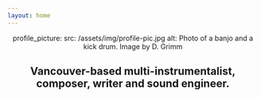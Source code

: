 ```yaml
---
layout: home
---
```

<center>
profile_picture:
  src: /assets/img/profile-pic.jpg
  alt: Photo of a banjo and a kick drum. Image by D. Grimm
<h2 class>
Vancouver-based multi-instrumentalist, composer, writer and sound engineer. 
</h2>
</center>
